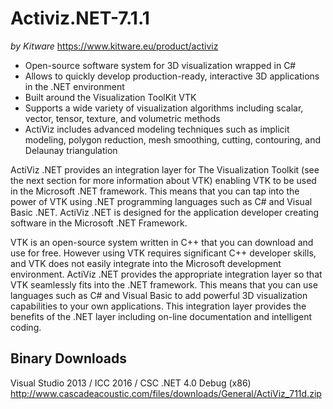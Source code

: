 # Activiz.NET-7.1.1
*by Kitware* https://www.kitware.eu/product/activiz
* Open-source software system for 3D visualization wrapped in C#
* Allows to quickly develop production-ready, interactive 3D applications in the .NET environment
* Built around the Visualization ToolKit VTK
* Supports a wide variety of visualization algorithms including scalar, vector, tensor, texture, and volumetric methods
* ActiViz includes advanced modeling techniques such as implicit modeling, polygon reduction, mesh smoothing, cutting, contouring, and Delaunay triangulation

ActiViz .NET provides an integration layer for The Visualization Toolkit (see the next
section for more information about VTK) enabling VTK to be used in the Microsoft
.NET framework. This means that you can tap into the power of VTK using .NET
programming languages such as C# and Visual Basic .NET. ActiViz .NET is designed for
the application developer creating software in the Microsoft .NET Framework.

VTK is an open-source system written in C++ that you can download and use for free.
However using VTK requires significant C++ developer skills, and VTK does not easily
integrate into the Microsoft development environment. ActiViz .NET provides the
appropriate integration layer so that VTK seamlessly fits into the .NET framework. This
means that you can use languages such as C# and Visual Basic to add powerful 3D
visualization capabilities to your own applications. This integration layer provides the
benefits of the .NET layer including on-line documentation and intelligent coding.

## Binary Downloads

Visual Studio 2013 / ICC 2016 / CSC .NET 4.0 Debug (x86)
http://www.cascadeacoustic.com/files/downloads/General/ActiViz_711d.zip
